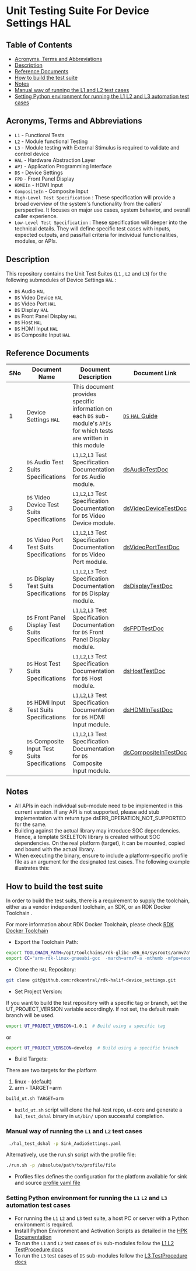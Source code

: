 # Unit Testing Suite For Device Settings HAL

## Table of Contents

- [Acronyms, Terms and Abbreviations](#acronyms-terms-and-abbreviations)
- [Description](#description)
- [Reference Documents](#reference-documents)
- [How to build the test suite](#how-to-build-the-test-suite)
- [Notes](#notes)
- [Manual way of running the L1 and L2 test cases](#manual-way-of-running-the-l1-and-l2-test-cases)
- [Setting Python environment for running the L1 L2 and L3 automation test cases](#setting-python-environment-for-running-the-l1-l2-and-l3-automation-test-cases)

## Acronyms, Terms and Abbreviations

- `L1`  - Functional Tests
- `L2`  - Module functional Testing
- `L3`  - Module testing with External Stimulus is required to validate and control device
- `HAL` - Hardware Abstraction Layer
- `API` - Application Programming Interface
- `DS`  - Device Settings
- `FPD` - Front Panel Display
- `HDMIIn` - HDMI Input
- `CompositeIn` - Composite Input
- `High-Level Test Specification` : These specification will provide a broad overview of the system's functionality from the callers' perspective. It focuses on major use cases, system behavior, and overall caller experience.
- `Low-Level Test Specification` : These specification will deeper into the technical details. They will define specific test cases with inputs, expected outputs, and pass/fail criteria for individual functionalities, modules, or APIs.

## Description

This repository contains the Unit Test Suites (`L1` , `L2` and `L3`) for the following submodules of Device Settings  `HAL` :

- `DS` Audio `HAL`
- `DS` Video Device `HAL`
- `DS` Video Port `HAL`
- `DS` Display `HAL`
- `DS` Front Panel Display `HAL`
- `DS` Host `HAL`
- `DS` HDMI Input `HAL`
- `DS` Composite Input `HAL`

## Reference Documents

|SNo|Document Name|Document Description|Document Link|
|---|-------------|--------------------|-------------|
|1|Device Settings `HAL`|This document provides specific information on each `DS` sub-module's `APIs` for which tests are written in this module|[`DS` `HAL` Guide](https://github.com/rdkcentral/rdk-halif-device_settings/blob/main/docs/pages/README.md)|
|2|`DS` Audio Test Suits Specifications |`L1`,`L2`,`L3` Test Specification Documentation for `DS` Audio module.|[dsAudioTestDoc]( docs/pages/dsAudio/)|
|3|`DS` Video Device Test Suits Specifications |`L1`,`L2`,`L3` Test Specification Documentation for `DS` Video Device module.|[dsVideoDeviceTestDoc]( docs/pages/dsVideoDevice/)|
|4|`DS` Video Port  Test Suits Specifications |`L1`,`L2`,`L3` Test Specification Documentation for `DS` Video Port  module.|[dsVideoPortTestDoc]( docs/pages/dsVideoPort/)|
|5|`DS` Display Test Suits Specifications |`L1`,`L2`,`L3` Test Specification Documentation for `DS` Display module.|[dsDisplayTestDoc]( docs/pages/dsDisplay/)|
|6|`DS` Front Panel Display Test Suits Specifications |`L1`,`L2`,`L3` Test Specification Documentation for `DS` Front Panel Display module.|[dsFPDTestDoc]( docs/pages/dsFPD/)|
|7|`DS` Host Test Suits Specifications |`L1`,`L2`,`L3` Test Specification Documentation for `DS` Host module.|[dsHostTestDoc]( docs/pages/dsHost/)|
|8|`DS` HDMI Input Test Suits Specifications |`L1`,`L2`,`L3` Test Specification Documentation for `DS` HDMI Input module.|[dsHDMIInTestDoc]( docs/pages/dsHDMIIn/)|
|9|`DS` Composite Input Test Suits Specifications |`L1`,`L2`,`L3` Test Specification Documentation for `DS` Composite Input module.|[dsCompositeInTestDoc]( docs/pages/dsCompositeIn/)|

## Notes

- All APIs in each individual sub-module need to be implemented in this current version. If any API is not supported, please add stub implementation with return type dsERR_OPERATION_NOT_SUPPORTED for the same.
- Building against the actual library may introduce SOC dependencies. Hence, a template SKELETON library is created without SOC dependencies. On the real platform (target), it can be mounted, copied and bound with the actual library.
- When executing the binary, ensure to include a platform-specific profile file as an argument for the designated test cases. The following example illustrates this:

## How to build the test suite

In order to build the test suits, there is a requirement to supply the toolchain, either as a vendor independent toolchain, an SDK, or an RDK Docker Toolchain .

For more information about RDK Docker Toolchain, please check [RDK Docker Toolchain](https://github.com/rdkcentral/ut-core/wiki/FAQ:-RDK-Docker-Toolchain)

- Export the Toolchain Path:

```bash
export TOOLCHAIN_PATH=/opt/toolchains/rdk-glibc-x86_64/sysroots/armv7at2hf-neon-rdk-linux-gnueabi
export CC="arm-rdk-linux-gnueabi-gcc  -march=armv7-a -mthumb -mfpu=neon -mfloat-abi=hard --sysroot=$TOOLCHAIN_PATH"
```

- Clone the `HAL` Repository:

```bash
git clone git@github.com:rdkcentral/rdk-halif-device_settings.git
```

- Set Project Version:

If you want to build the test repository with a specific tag or branch, set the UT_PROJECT_VERSION variable accordingly. If not set, the default main branch will be used.

```bash
export UT_PROJECT_VERSION=1.0.1  # Build using a specific tag
```

or

```bash
export UT_PROJECT_VERSION=develop  # Build using a specific branch
```

- Build Targets:

 There are two targets for the platform

  1. linux - (default)
  2. arm - TARGET=arm

```bash
build_ut.sh TARGET=arm
```

- `build_ut.sh` script will clone the hal-test repo, ut-core and generate a `hal_test_dshal` binary in `ut/bin/` upon successful completion.

### Manual way of running the `L1` and `L2` test cases

```bash
 ./hal_test_dshal -p Sink_AudioSettings.yaml
 ```

Alternatively, use the run.sh script with the profile file:

```bash
./run.sh -p /absolute/path/to/profile/file
 ```

- Profiles files defines the configuration for the platform available for sink and source [profile yaml file](./profiles/)

### Setting Python environment for running the `L1` `L2` and `L3` automation test cases

- For running the `L1` `L2` and `L3` test suite, a host PC or server with a Python environment is required.
- Install Python Environment and Activation Scripts as detailed in the [HPK Documentation](https://github.com/rdkcentral/rdk-hpk-documentation/tree/main?tab=readme-ov-file#installing-the-python-environment-for-l3-testing-suite)
- To run the `L1` and `L2` test cases of `DS` sub-modules follow the [L1 L2 TestProcedure docs](./docs/pages/)
- To run the `L3` test cases of `DS` sub-modules follow the [L3 TestProcedure docs](./docs/pages/)
